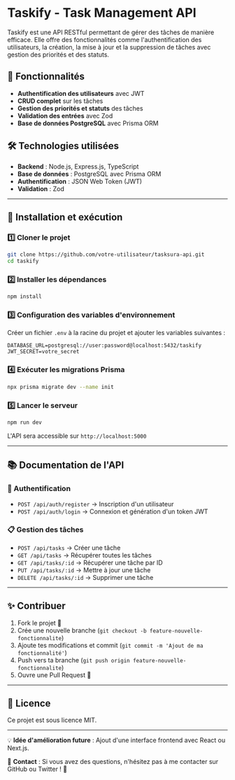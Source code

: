 # Taskify - Task Management API

Taskify est une API RESTful permettant de gérer des tâches de manière efficace. Elle offre des fonctionnalités comme l'authentification des utilisateurs, la création, la mise à jour et la suppression de tâches avec gestion des priorités et des statuts.

## 🚀 Fonctionnalités

- **Authentification des utilisateurs** avec JWT
- **CRUD complet** sur les tâches
- **Gestion des priorités et statuts** des tâches
- **Validation des entrées** avec Zod
- **Base de données PostgreSQL** avec Prisma ORM

## 🛠️ Technologies utilisées

- **Backend** : Node.js, Express.js, TypeScript
- **Base de données** : PostgreSQL avec Prisma ORM
- **Authentification** : JSON Web Token (JWT)
- **Validation** : Zod

---

## 📌 Installation et exécution

### 1️⃣ Cloner le projet
```sh
git clone https://github.com/votre-utilisateur/tasksura-api.git
cd taskify
```

### 2️⃣ Installer les dépendances
```sh
npm install
```

### 3️⃣ Configuration des variables d'environnement
Créer un fichier `.env` à la racine du projet et ajouter les variables suivantes :
```env
DATABASE_URL=postgresql://user:password@localhost:5432/taskify
JWT_SECRET=votre_secret
```

### 4️⃣ Exécuter les migrations Prisma
```sh
npx prisma migrate dev --name init
```

### 5️⃣ Lancer le serveur
```sh
npm run dev
```

L'API sera accessible sur `http://localhost:5000`

---

## 📚 Documentation de l'API

### 🔑 Authentification
- `POST /api/auth/register` → Inscription d'un utilisateur
- `POST /api/auth/login` → Connexion et génération d'un token JWT

### 📋 Gestion des tâches
- `POST /api/tasks` → Créer une tâche
- `GET /api/tasks` → Récupérer toutes les tâches
- `GET /api/tasks/:id` → Récupérer une tâche par ID
- `PUT /api/tasks/:id` → Mettre à jour une tâche
- `DELETE /api/tasks/:id` → Supprimer une tâche

---

## ✨ Contribuer

1. Fork le projet 🍴
2. Crée une nouvelle branche (`git checkout -b feature-nouvelle-fonctionnalite`)
3. Ajoute tes modifications et commit (`git commit -m 'Ajout de ma fonctionnalité'`)
4. Push vers ta branche (`git push origin feature-nouvelle-fonctionnalite`)
5. Ouvre une Pull Request 🚀

---

## 📝 Licence
Ce projet est sous licence MIT.

---

💡 **Idée d'amélioration future** : Ajout d'une interface frontend avec React ou Next.js.

🔗 **Contact** : Si vous avez des questions, n'hésitez pas à me contacter sur GitHub ou Twitter ! 🚀

